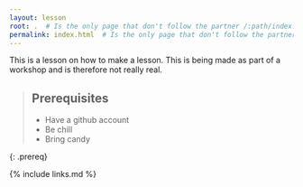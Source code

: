 ```yaml
---
layout: lesson
root: .  # Is the only page that don't follow the partner /:path/index.html
permalink: index.html  # Is the only page that don't follow the partner /:path/index.html
---
```


This is a lesson on how to make a lesson.  This is being made as part of a workshop and is therefore not really real.

> ## Prerequisites 
>
> * Have a github account 
> * Be chill
> * Bring candy

{: .prereq}

{% include links.md %}
